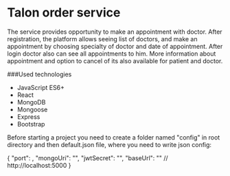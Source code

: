 # Talon order service

The service provides opportunity to make an 
appointment with doctor. After registration, 
the platform allows seeing list of doctors, 
and make an appointment by choosing specialty of doctor
and date of appointment. After login doctor also can 
see all appointments to him. More information about 
appointment and option to cancel of its also available 
for patient and doctor.

###Used technologies

- JavaScript ES6+
- React
- MongoDB
- Mongoose
- Express
- Bootstrap

Before starting a project you need to create a folder named "config"
in root directory and then default.json file, where you need to write
json config:

{
"port": ,
"mongoUri": "",
"jwtSecret": "",
"baseUrl": "" // http://localhost:5000
}

